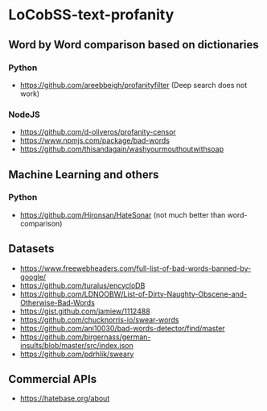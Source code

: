 # LoCobSS-text-profanity

## Word by Word comparison based on dictionaries

### Python
- https://github.com/areebbeigh/profanityfilter (Deep search does not work)

### NodeJS
- https://github.com/d-oliveros/profanity-censor
- https://www.npmjs.com/package/bad-words
- https://github.com/thisandagain/washyourmouthoutwithsoap

## Machine Learning and others

### Python
- https://github.com/Hironsan/HateSonar (not much better than word-comparison)

## Datasets

- https://www.freewebheaders.com/full-list-of-bad-words-banned-by-google/
- https://github.com/turalus/encycloDB
- https://github.com/LDNOOBW/List-of-Dirty-Naughty-Obscene-and-Otherwise-Bad-Words
- https://gist.github.com/jamiew/1112488
- https://github.com/chucknorris-io/swear-words
- https://github.com/ani10030/bad-words-detector/find/master
- https://github.com/birgernass/german-insults/blob/master/src/index.json
- https://github.com/pdrhlik/sweary

## Commercial APIs

- https://hatebase.org/about